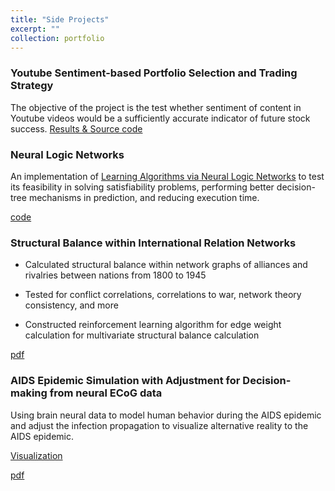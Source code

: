 ```yaml
---
title: "Side Projects"
excerpt: ""
collection: portfolio
---
```


### Youtube Sentiment-based Portfolio Selection and Trading Strategy

The objective of the project is the test whether sentiment of content in Youtube videos would be a sufficiently accurate indicator of future stock success.
[Results & Source code](https://github.com/dattasiddhartha/QuantTrading_Decal)

### Neural Logic Networks

An implementation of [Learning Algorithms via Neural Logic Networks](https://arxiv.org/abs/1904.01554) to test its feasibility in solving satisfiability problems, performing better decision-tree mechanisms in prediction, and reducing execution time.

[code](https://github.com/dattasiddhartha/NeuralLogicNetwork)

### Structural Balance within International Relation Networks

* Calculated structural balance within network graphs of alliances and rivalries between nations from 1800 to 1945

* Tested for conflict correlations, correlations to war, network theory consistency, and more

* Constructed reinforcement learning algorithm for edge weight calculation for multivariate structural balance calculation

[pdf](https://drive.google.com/open?id=1lUfM2D4XycYqbIgJThU1Xjk0sdku4z3n)


### AIDS Epidemic Simulation with Adjustment for Decision-making from neural ECoG data

Using brain neural data to model human behavior during the AIDS epidemic and adjust the infection propagation to visualize alternative reality to the AIDS epidemic.

[Visualization](https://public.tableau.com/profile/sidd4881#!/vizhome/viz_25/Story1)

[pdf](https://drive.google.com/open?id=17WZ1hRXWdA-ppuXmkyBdVcu26os3wALx)

